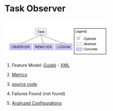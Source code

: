 # Task Observer

![image](https://raw.githubusercontent.com/fischerJF/challenge/master/featureModel/task.JPG)

1. Feature Model: [Guidsl](https://github.com/fischerJF/challenge/blob/master/workspace_IncLing/Task/modified-model.m) - [XML](https://github.com/fischerJF/challenge/blob/master/workspace_IncLing/Task/model.xml)

2. [Metrics](https://github.com/fischerJF/challenge/blob/master/metrics/Task.csv)

3. [source code](https://github.com/fischerJF/challenge/tree/master/workspace_IncLing/Task)

4. Failures Found (not found)

5. [Analyzed Configurations](https://github.com/fischerJF/challenge/tree/master/workspace_IncLing/Tools/All_valid_conf/Task/products)

